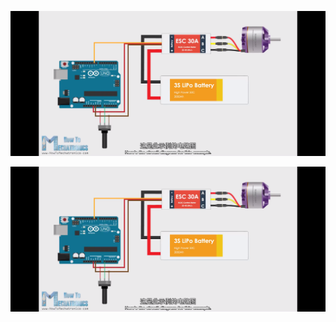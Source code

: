 ![1](https://github.com/Daiwenjun/star/blob/5ad670c479bc0f5b3b7608358dd494836d529871/photo/a9ca091e97fe2706314017ded4dc0200.png)

![](photo/a9ca091e97fe2706314017ded4dc0200.png)